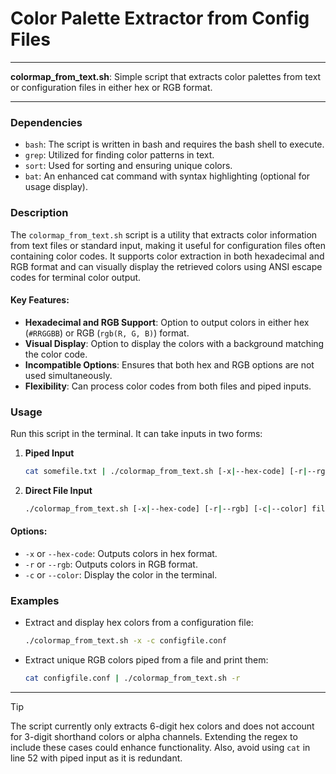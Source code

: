 # Color Palette Extractor from Config Files

---

**colormap_from_text.sh**: Simple script that extracts color palettes from text or configuration files in either hex or RGB format.

---

### Dependencies

- `bash`: The script is written in bash and requires the bash shell to execute.
- `grep`: Utilized for finding color patterns in text.
- `sort`: Used for sorting and ensuring unique colors.
- `bat`: An enhanced cat command with syntax highlighting (optional for usage display).
  
### Description

The `colormap_from_text.sh` script is a utility that extracts color information from text files or standard input, making it useful for configuration files often containing color codes. It supports color extraction in both hexadecimal and RGB format and can visually display the retrieved colors using ANSI escape codes for terminal color output.

#### Key Features:
- **Hexadecimal and RGB Support**: Option to output colors in either hex (`#RRGGBB`) or RGB (`rgb(R, G, B)`) format.
- **Visual Display**: Option to display the colors with a background matching the color code.
- **Incompatible Options**: Ensures that both hex and RGB options are not used simultaneously.
- **Flexibility**: Can process color codes from both files and piped inputs.

### Usage

Run this script in the terminal. It can take inputs in two forms:

1. **Piped Input**
   ```bash
   cat somefile.txt | ./colormap_from_text.sh [-x|--hex-code] [-r|--rgb] [-c|--color]
   ```

2. **Direct File Input**
   ```bash
   ./colormap_from_text.sh [-x|--hex-code] [-r|--rgb] [-c|--color] file1.txt file2.txt
   ```

#### Options:
- `-x` or `--hex-code`: Outputs colors in hex format.
- `-r` or `--rgb`: Outputs colors in RGB format.
- `-c` or `--color`: Display the color in the terminal.

### Examples

- Extract and display hex colors from a configuration file:
  ```bash
  ./colormap_from_text.sh -x -c configfile.conf
  ```

- Extract unique RGB colors piped from a file and print them:
  ```bash
  cat configfile.conf | ./colormap_from_text.sh -r
  ```

---

> [!TIP]
> The script currently only extracts 6-digit hex colors and does not account for 3-digit shorthand colors or alpha channels. Extending the regex to include these cases could enhance functionality. Also, avoid using `cat` in line 52 with piped input as it is redundant.